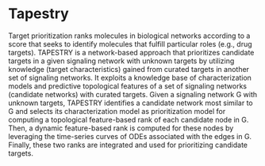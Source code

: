 # Tapestry
Target prioritization ranks molecules in biological networks according to a score that seeks to identify molecules that fulfill particular roles (e.g., drug targets). TAPESTRY is a network-based approach that prioritizes candidate targets in a given signaling network with unknown targets by utilizing knowledge (target characteristics) gained from curated targets in another set of signaling networks. It exploits a knowledge base of characterization models and predictive topological features of a set of signaling networks (candidate networks) with curated targets. Given a signaling network G with unknown targets, TAPESTRY identifies a candidate network most similar to G and selects its characterization model as prioritization model for computing a topological feature-based rank of each candidate node in G. Then, a dynamic feature-based rank is computed for these nodes by leveraging the time-series curves of ODEs associated with the edges in G. Finally, these two ranks are integrated and used for prioritizing candidate targets.
